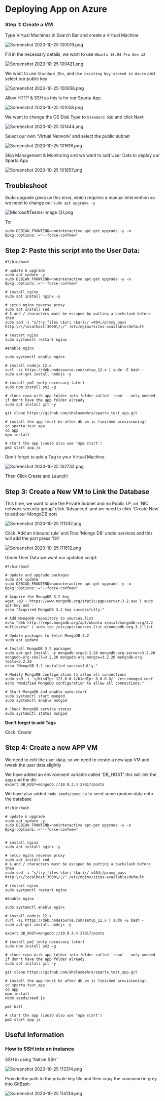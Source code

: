 # Deploying App on Azure

### Step 1: Create a VM

Type Virtual Machines in Search Bar and create a Virtual Machine

![Screenshot 2023-10-25 100019.png](images%2FScreenshot%202023-10-25%20100019.png)

Fill in the necessary details, we want to use `Ubuntu 18.04 Pro Gen x2`

![Screenshot 2023-10-25 100421.png](images%2FScreenshot%202023-10-25%20100421.png)

We want to use `Standard_B1s`, and `Use existing key stored in Azure` and select our public key

![Screenshot 2023-10-25 100958.png](images%2FScreenshot%202023-10-25%20100958.png)

Allow HTTP & SSH as this is for our Sparta App

![Screenshot 2023-10-25 101058.png](images%2FScreenshot%202023-10-25%20101058.png)

We want to change the OS Disk Type to `Standard SSD` and click Next

![Screenshot 2023-10-25 101444.png](images%2FScreenshot%202023-10-25%20101444.png)

Select our own 'Virtual Network' and select the public subnet

![Screenshot 2023-10-25 101616.png](images%2FScreenshot%202023-10-25%20101616.png)

Skip Management & Monitoring and we want to add User Data to deploy our Sparta App

![Screenshot 2023-10-25 101857.png](images%2FScreenshot%202023-10-25%20101857.png)

## Troubleshoot

Sudo upgrade gives us this error, which requires a manual intervention so we need to change our `sudo apt upgrade -y` <br>

![MicrosoftTeams-image (3).png](images%2FMicrosoftTeams-image%20%283%29.png)

To: 
```
sudo DEBIAN_FRONTEND=noninteractive apt-get upgrade -y -o Dpkg::Options::="--force-confnew"
```

## Step 2: Paste this script into the User Data:

```
#!/bin/bash

# update & upgrade
sudo apt update -y
sudo DEBIAN_FRONTEND=noninteractive apt-get upgrade -y -o Dpkg::Options::="--force-confnew"

# install nginx
sudo apt install nginx -y

# setup nginx reverse proxy
sudo apt install sed
# $ and / characters must be escaped by putting a backslash before them
sudo sed -i "s/try_files \$uri \$uri\/ =404;/proxy_pass http:\/\/localhost:3000\/;/" /etc/nginx/sites-available/default

# restart nginx 
sudo systemctl restart nginx

#enable nginx

sudo systemctl enable nginx

# install nodejs 12.x
curl -sL https://deb.nodesource.com/setup_12.x | sudo -E bash -
sudo apt-get install nodejs -y

# install pm2 (only necessary later)
sudo npm install pm2 -g

# clone repo with app folder into folder called 'repo' - only needed if don't have the app folder already
sudo apt install git -y

git clone https://github.com/shaluomehra/sparta_test_app.git

# install the app (must be after db vm is finished provisioning)
cd sparta_test_app
cd app
npm install

# start the app (could also use 'npm start')
pm2 start app.js
```

Don't forget to add a Tag to your Virtual Machine

![Screenshot 2023-10-25 102732.png](images%2FScreenshot%202023-10-25%20102732.png)

Then Click Create and Launch!

## Step 3: Create a New VM to Link the Database

This time, we want to use the Private Subnet and no Public I.P, on 'NIC network security group' click 'Advanced' and we need to click 'Create New' to add our MongoDB port

![Screenshot 2023-10-25 111337.png](images%2FScreenshot%202023-10-25%20111337.png)

Click 'Add an inbound rule' and Find 'Mongo DB' under services and this will add the port press 'OK'

![Screenshot 2023-10-25 111612.png](images%2FScreenshot%202023-10-25%20111612.png)

Under User Data we want our updated script:


```
#!/bin/bash

# Update and upgrade packages
sudo apt update
sudo DEBIAN_FRONTEND=noninteractive apt-get upgrade -y -o Dpkg::Options::="--force-confnew"

# Acquire the MongoDB 3.2 key
wget -qO - https://www.mongodb.org/static/pgp/server-3.2.asc | sudo apt-key add -
echo "Acquired MongoDB 3.2 key successfully."

# Add MongoDB repository to sources.list
echo "deb http://repo.mongodb.org/apt/ubuntu xenial/mongodb-org/3.2 multiverse" | sudo tee /etc/apt/sources.list.d/mongodb-org-3.2.list

# Update packages to fetch MongoDB 3.2
sudo apt update

# Install MongoDB 3.2 packages
sudo apt-get install -y mongodb-org=3.2.20 mongodb-org-server=3.2.20 mongodb-org-shell=3.2.20 mongodb-org-mongos=3.2.20 mongodb-org-tools=3.2.20
echo "MongoDB 3.2 installed successfully."

# Modify MongoDB configuration to allow all connections
sudo sed -i 's/bindIp: 127.0.0.1/bindIp: 0.0.0.0/' /etc/mongod.conf
echo "Modified MongoDB configuration to allow all connections."

# Start MongoDB and enable auto-start
sudo systemctl start mongod
sudo systemctl enable mongod

# Check MongoDB service status
sudo systemctl status mongod
```

**Don't forget to add Tags**

Click 'Create'

## Step 4: Create a new APP VM

We need to edit the user data, so we need to create a new app VM and tweek the user data slightly

We have added an environment variable called 'DB_HOST' this will link the app and the db: <br> `export DB_HOST=mongodb://10.0.3.4:27017/posts`

We have also added `node seeds/seed.js` to seed some random data onto the database
```
#!/bin/bash

# update & upgrade
sudo apt update -y
sudo DEBIAN_FRONTEND=noninteractive apt-get upgrade -y -o Dpkg::Options::="--force-confnew"


# install nginx
sudo apt install nginx -y

# setup nginx reverse proxy
sudo apt install sed
# $ and / characters must be escaped by putting a backslash before them
sudo sed -i "s/try_files \$uri \$uri\/ =404;/proxy_pass http:\/\/localhost:3000\/;/" /etc/nginx/sites-available/default

# restart nginx
sudo systemctl restart nginx

#enable nginx

sudo systemctl enable nginx

# install nodejs 12.x
curl -sL https://deb.nodesource.com/setup_12.x | sudo -E bash -
sudo apt-get install nodejs -y

export DB_HOST=mongodb://10.0.3.4:27017/posts

# install pm2 (only necessary later)
sudo npm install pm2 -g

# clone repo with app folder into folder called 'repo' - only needed if don't have the app folder already
sudo apt install git -y

git clone https://github.com/shaluomehra/sparta_test_app.git

# install the app (must be after db vm is finished provisioning)
cd sparta_test_app
cd app
npm install
node seeds/seed.js

pm2 kill

# start the app (could also use 'npm start')
pm2 start app.js
```

## Useful Information

### How to SSH into an instance

SSH in using 'Native SSH'

![Screenshot 2023-10-25 113314.png](images%2FScreenshot%202023-10-25%20113314.png)

Provide the path to the private key file and then copy the command in grey into GitBash

![Screenshot 2023-10-25 114134.png](images%2FScreenshot%202023-10-25%20114134.png)










